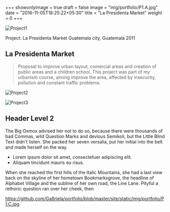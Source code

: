 +++
showonlyimage = true
draft = false
image = "img/portfolio/P1.A.jpg"
date = "2016-11-05T18:25:22+05:30"
title = "La Presidenta Market"
weight = 0
+++

   ![Project1][1]

Project: La Presidenta Market
Guatemala city, Guatemala
2011

## La Presidenta Market

> Proposal to improve urban layout, comercial areas and creation of public areas and a children school. This project was part of my urbanism course, aiming improve the area, affected by insecurity, pollution and constant traffic problems.

   ![Project2][2]
   
   ![Project3][3]


## Header Level 2

The Big Oxmox advised her not to do so, because there were thousands of bad Commas, wild Question Marks and devious Semikoli, but the Little Blind Text didn't listen. She packed her seven versalia, put her initial into the belt and made herself on the way.

* Lorem ipsum dolor sit amet, consectetuer adipiscing elit.
* Aliquam tincidunt mauris eu risus.

When she reached the first hills of the Italic Mountains, she had a last view back on the skyline of her hometown Bookmarksgrove, the headline of Alphabet Village and the subline of her own road, the Line Lane. Pityful a rethoric question ran over her cheek, then  

[1]: /img/portfolio/P1.A.jpg
[2]: /img/portfolio/P1.B.jpg
[3]: /img/portfolio/P1.B.jpg

https://github.com/Ga8riela/portfolio/blob/master/site/static/img/portfolio/P1.C.jpg
